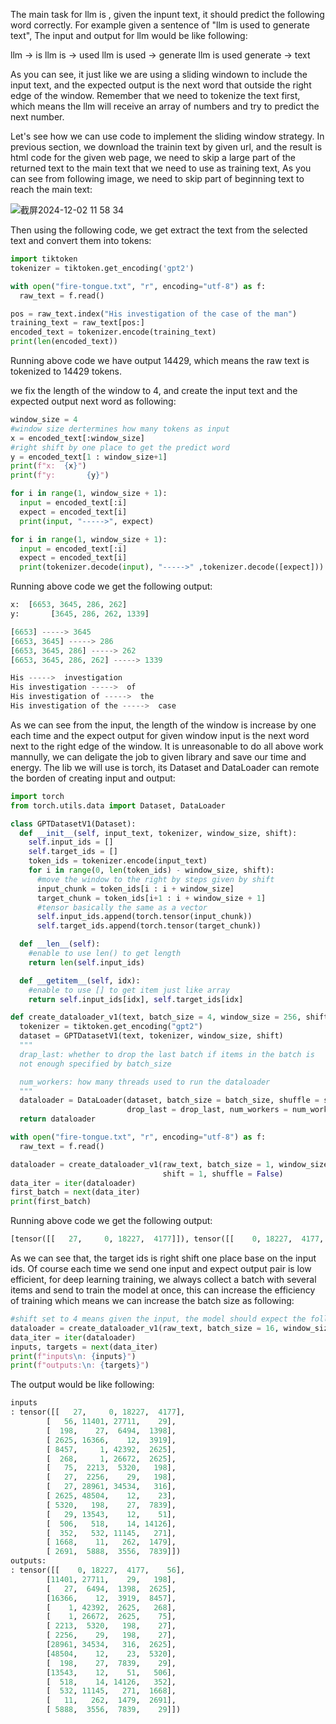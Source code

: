 The main task for llm is , given the inpunt text, it should predict the following word correctly. For example given a sentence of "llm is used to generate text", The input and output for llm would be like following:

llm -> is
llm is -> used
llm is used -> generate
llm is used generate -> text

As you can see, it just like we are using a sliding windown to include the input text, and the expected output is the next word that outside the right edge of the window. Remember that we need to tokenize the text first, which means the llm
will receive an array of numbers and try to predict the next number.

Let's see how we can use code to implement the sliding window strategy. In previous section, we download the trainin text by given url, and the result is html code for the given web page, we need to skip a large part of the returned text to
the main text that we need to use as training text, As you can see from following image, we need to skip part of beginning text to reach the main text:

![截屏2024-12-02 11 58 34](https://github.com/user-attachments/assets/01da295b-7ac1-46a1-8f62-45e3cc4b816b)

Then using the following code, we get extract the text from the selected text and convert them into tokens:

```py
import tiktoken
tokenizer = tiktoken.get_encoding('gpt2')

with open("fire-tongue.txt", "r", encoding="utf-8") as f:
  raw_text = f.read()

pos = raw_text.index("His investigation of the case of the man")
training_text = raw_text[pos:] 
encoded_text = tokenizer.encode(training_text)
print(len(encoded_text))
```
Running above code we have output 14429, which means the raw text is tokenized to 14429 tokens. 

we fix the length of the window to 4, and create the input text and the expected output next word as following:

```py
window_size = 4
#window size dertermines how many tokens as input
x = encoded_text[:window_size]
#right shift by one place to get the predict word
y = encoded_text[1 : window_size+1]
print(f"x:  {x}")
print(f"y:       {y}")

for i in range(1, window_size + 1):
  input = encoded_text[:i]
  expect = encoded_text[i]
  print(input, "----->", expect)

for i in range(1, window_size + 1):
  input = encoded_text[:i]
  expect = encoded_text[i]
  print(tokenizer.decode(input), "----->" ,tokenizer.decode([expect]))
```
Running above code we get the following output:

```py
x:  [6653, 3645, 286, 262]
y:       [3645, 286, 262, 1339]

[6653] -----> 3645
[6653, 3645] -----> 286
[6653, 3645, 286] -----> 262
[6653, 3645, 286, 262] -----> 1339

His ----->  investigation
His investigation ----->  of
His investigation of ----->  the
His investigation of the ----->  case
```
As we can see from the input, the length of the window is increase by one each time and the expect output for given window input is the next word next to the right edge of the window. It is unreasonable to do all above work mannully, we can
deligate the job to given library and save our time and energy. The lib we will use is torch, its Dataset and DataLoader can remote the borden of creating input and output:

```py
import torch
from torch.utils.data import Dataset, DataLoader

class GPTDatasetV1(Dataset):
  def __init__(self, input_text, tokenizer, window_size, shift):
    self.input_ids = []
    self.target_ids = []
    token_ids = tokenizer.encode(input_text)
    for i in range(0, len(token_ids) - window_size, shift):
      #move the window to the right by steps given by shift
      input_chunk = token_ids[i : i + window_size]
      target_chunk = token_ids[i+1 : i + window_size + 1]
      #tensor basically the same as a vector
      self.input_ids.append(torch.tensor(input_chunk))
      self.target_ids.append(torch.tensor(target_chunk))

  def __len__(self):
    #enable to use len() to get length
    return len(self.input_ids)

  def __getitem__(self, idx):
    #enable to use [] to get item just like array
    return self.input_ids[idx], self.target_ids[idx]

def create_dataloader_v1(text, batch_size = 4, window_size = 256, shift = 128, shuffle = True, drop_last = True, num_workers = 0):
  tokenizer = tiktoken.get_encoding("gpt2")
  dataset = GPTDatasetV1(text, tokenizer, window_size, shift)
  """
  drap_last: whether to drop the last batch if items in the batch is 
  not enough specified by batch_size

  num_workers: how many threads used to run the dataloader
  """
  dataloader = DataLoader(dataset, batch_size = batch_size, shuffle = shuffle,
                          drop_last = drop_last, num_workers = num_workers)
  return dataloader

with open("fire-tongue.txt", "r", encoding="utf-8") as f:
  raw_text = f.read()

dataloader = create_dataloader_v1(raw_text, batch_size = 1, window_size = 4, 
                                  shift = 1, shuffle = False)
data_iter = iter(dataloader)
first_batch = next(data_iter)
print(first_batch)
```
Running above code we get the following output:

```py
[tensor([[   27,     0, 18227,  4177]]), tensor([[    0, 18227,  4177,    56]])]
```
As we can see that, the target ids is right shift one place base on the input ids. Of course each time we send one input and expect output pair is low efficient, for deep learning training, we always collect a batch with several items
and send to train the model at once, this can increase the efficiency of training which means we can increase the batch size as following:

```py
#shift set to 4 means given the input, the model should expect the following four words
dataloader = create_dataloader_v1(raw_text, batch_size = 16, window_size=4, shift=4, shuffle = False)
data_iter = iter(dataloader)
inputs, targets = next(data_iter)
print(f"inputs\n: {inputs}")
print(f"outputs:\n: {targets}")
```

The output would be like following:

```py
inputs
: tensor([[   27,     0, 18227,  4177],
        [   56, 11401, 27711,    29],
        [  198,    27,  6494,  1398],
        [ 2625, 16366,    12,  3919],
        [ 8457,     1, 42392,  2625],
        [  268,     1, 26672,  2625],
        [   75,  2213,  5320,   198],
        [   27,  2256,    29,   198],
        [   27, 28961, 34534,   316],
        [ 2625, 48504,    12,    23],
        [ 5320,   198,    27,  7839],
        [   29, 13543,    12,    51],
        [  506,   518,    14, 14126],
        [  352,   532, 11145,   271],
        [ 1668,    11,   262,  1479],
        [ 2691,  5888,  3556,  7839]])
outputs:
: tensor([[    0, 18227,  4177,    56],
        [11401, 27711,    29,   198],
        [   27,  6494,  1398,  2625],
        [16366,    12,  3919,  8457],
        [    1, 42392,  2625,   268],
        [    1, 26672,  2625,    75],
        [ 2213,  5320,   198,    27],
        [ 2256,    29,   198,    27],
        [28961, 34534,   316,  2625],
        [48504,    12,    23,  5320],
        [  198,    27,  7839,    29],
        [13543,    12,    51,   506],
        [  518,    14, 14126,   352],
        [  532, 11145,   271,  1668],
        [   11,   262,  1479,  2691],
        [ 5888,  3556,  7839,    29]])
```
